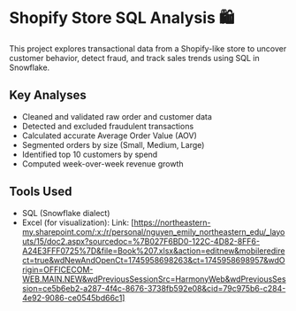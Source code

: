 # Shopify Store SQL Analysis 🛍️

This project explores transactional data from a Shopify-like store to uncover customer behavior, detect fraud, and track sales trends using SQL in Snowflake.

## Key Analyses

- Cleaned and validated raw order and customer data
- Detected and excluded fraudulent transactions
- Calculated accurate Average Order Value (AOV)
- Segmented orders by size (Small, Medium, Large)
- Identified top 10 customers by spend
- Computed week-over-week revenue growth

## Tools Used

- SQL (Snowflake dialect)
- Excel (for visualization): Link: [https://northeastern-my.sharepoint.com/:x:/r/personal/nguyen_emily_northeastern_edu/_layouts/15/doc2.aspx?sourcedoc=%7B027F6BD0-122C-4D82-8FF6-A24E3FFF0725%7D&file=Book%207.xlsx&action=editnew&mobileredirect=true&wdNewAndOpenCt=1745958698263&ct=1745958698957&wdOrigin=OFFICECOM-WEB.MAIN.NEW&wdPreviousSessionSrc=HarmonyWeb&wdPreviousSession=ce5b6eb2-a287-4f4c-8676-3738fb592e08&cid=79c975b6-c284-4e92-9086-ce0545bd66c1]
